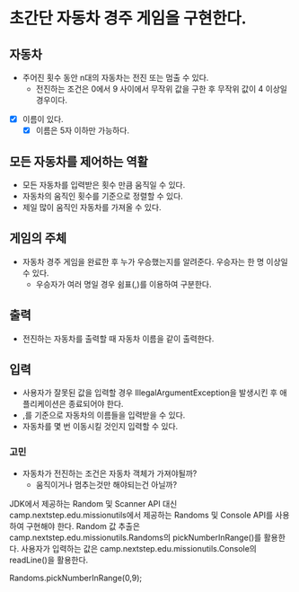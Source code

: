 # 초간단 자동차 경주 게임을 구현한다.

## 자동차
- 주어진 횟수 동안 n대의 자동차는 전진 또는 멈출 수 있다.
  - 전진하는 조건은 0에서 9 사이에서 무작위 값을 구한 후 무작위 값이 4 이상일 경우이다.
- [X] 이름이 있다.
  - [X] 이름은 5자 이하만 가능하다.

## 모든 자동차를 제어하는 역활
- 모든 자동차를 입력받은 횟수 만큼 움직일 수 있다.
- 자동차의 움직인 횟수를 기준으로 정렬할 수 있다.
- 제일 많이 움직인 자동차를 가져올 수 있다.

## 게임의 주체
- 자동차 경주 게임을 완료한 후 누가 우승했는지를 알려준다. 우승자는 한 명 이상일 수 있다.
  - 우승자가 여러 명일 경우 쉼표(,)를 이용하여 구분한다. 

## 출력
- 전진하는 자동차를 출력할 때 자동차 이름을 같이 출력한다.

## 입력
- 사용자가 잘못된 값을 입력할 경우 IllegalArgumentException을 발생시킨 후 애플리케이션은 종료되어야 한다.
- ,를 기준으로 자동차의 이름들을 입력받을 수 있다.
- 자동차를 몇 번 이동시킬 것인지 입력할 수 있다.

### 고민
- 자동차가 전진하는 조건은 자동차 객체가 가져야될까?
  - 움직이거나 멈추는것만 해야되는건 아닐까?

JDK에서 제공하는 Random 및 Scanner API 대신 camp.nextstep.edu.missionutils에서 제공하는 Randoms 및 Console API를 사용하여 구현해야 한다.
Random 값 추출은 camp.nextstep.edu.missionutils.Randoms의 pickNumberInRange()를 활용한다.
사용자가 입력하는 값은 camp.nextstep.edu.missionutils.Console의 readLine()을 활용한다.

Randoms.pickNumberInRange(0,9);